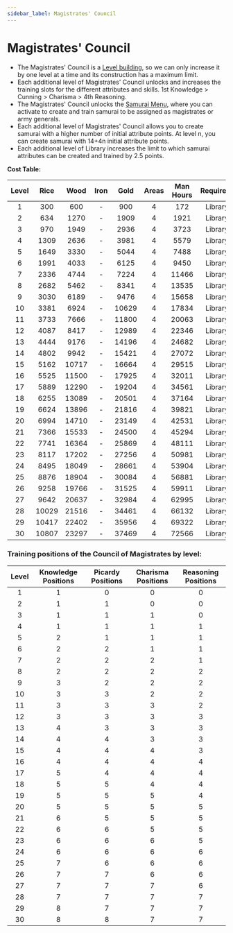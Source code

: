 ```yaml
---
sidebar_label: Magistrates' Council
---
```

# Magistrates' Council

- The Magistrates' Council is a [Level building](../index.md#types-of-buildings), so we can only increase it by one level at a time and its construction has a maximum limit.
- Each additional level of Magistrates' Council unlocks and increases the training slots for the different attributes and skills. 1st Knowledge > Cunning > Charisma > 4th Reasoning.
- The Magistrates' Council unlocks the [Samurai Menu](../../../game-menu/advanced-menu/samurais.md), where you can activate to create and train samurai to be assigned as magistrates or army generals.
- Each additional level of Magistrates' Council allows you to create samurai with a higher number of initial attribute points. At level n, you can create samurai with 14+4n initial attribute points.
- Each additional level of Library increases the limit to which samurai attributes can be created and trained by 2.5 points.

**Cost Table:**

| Level | Rice  | Wood  | Iron  | Gold  | Areas | Man Hours | Requirement | Máx. level |
| :---: | :---: | :---: | :---: | :---: | :---: | :-------: | :---------: | :--------: |
|   1   |  300  |  600  |   -   |  900  |   4   |    172    | Library(1)  |     30     |
|   2   |  634  | 1270  |   -   | 1909  |   4   |   1921    | Library(1)  |     30     |
|   3   |  970  | 1949  |   -   | 2936  |   4   |   3723    | Library(1)  |     30     |
|   4   | 1309  | 2636  |   -   | 3981  |   4   |   5579    | Library(1)  |     30     |
|   5   | 1649  | 3330  |   -   | 5044  |   4   |   7488    | Library(1)  |     30     |
|   6   | 1991  | 4033  |   -   | 6125  |   4   |   9450    | Library(1)  |     30     |
|   7   | 2336  | 4744  |   -   | 7224  |   4   |   11466   | Library(1)  |     30     |
|   8   | 2682  | 5462  |   -   | 8341  |   4   |   13535   | Library(1)  |     30     |
|   9   | 3030  | 6189  |   -   | 9476  |   4   |   15658   | Library(1)  |     30     |
|  10   | 3381  | 6924  |   -   | 10629 |   4   |   17834   | Library(1)  |     30     |
|  11   | 3733  | 7666  |   -   | 11800 |   4   |   20063   | Library(1)  |     30     |
|  12   | 4087  | 8417  |   -   | 12989 |   4   |   22346   | Library(1)  |     30     |
|  13   | 4444  | 9176  |   -   | 14196 |   4   |   24682   | Library(1)  |     30     |
|  14   | 4802  | 9942  |   -   | 15421 |   4   |   27072   | Library(1)  |     30     |
|  15   | 5162  | 10717 |   -   | 16664 |   4   |   29515   | Library(1)  |     30     |
|  16   | 5525  | 11500 |   -   | 17925 |   4   |   32011   | Library(1)  |     30     |
|  17   | 5889  | 12290 |   -   | 19204 |   4   |   34561   | Library(1)  |     30     |
|  18   | 6255  | 13089 |   -   | 20501 |   4   |   37164   | Library(1)  |     30     |
|  19   | 6624  | 13896 |   -   | 21816 |   4   |   39821   | Library(1)  |     30     |
|  20   | 6994  | 14710 |   -   | 23149 |   4   |   42531   | Library(1)  |     30     |
|  21   | 7366  | 15533 |   -   | 24500 |   4   |   45294   | Library(1)  |     30     |
|  22   | 7741  | 16364 |   -   | 25869 |   4   |   48111   | Library(1)  |     30     |
|  23   | 8117  | 17202 |   -   | 27256 |   4   |   50981   | Library(1)  |     30     |
|  24   | 8495  | 18049 |   -   | 28661 |   4   |   53904   | Library(1)  |     30     |
|  25   | 8876  | 18904 |   -   | 30084 |   4   |   56881   | Library(1)  |     30     |
|  26   | 9258  | 19766 |   -   | 31525 |   4   |   59911   | Library(1)  |     30     |
|  27   | 9642  | 20637 |   -   | 32984 |   4   |   62995   | Library(1)  |     30     |
|  28   | 10029 | 21516 |   -   | 34461 |   4   |   66132   | Library(1)  |     30     |
|  29   | 10417 | 22402 |   -   | 35956 |   4   |   69322   | Library(1)  |     30     |
|  30   | 10807 | 23297 |   -   | 37469 |   4   |   72566   | Library(1)  |     30     |

### Training positions of the Council of Magistrates by level:

| Level | Knowledge Positions | Picardy Positions | Charisma Positions | Reasoning Positions |
| :---: | :-----------------: | :---------------: | :----------------: | :-----------------: |
|   1   |          1          |         0         |         0          |          0          |
|   2   |          1          |         1         |         0          |          0          |
|   3   |          1          |         1         |         1          |          0          |
|   4   |          1          |         1         |         1          |          1          |
|   5   |          2          |         1         |         1          |          1          |
|   6   |          2          |         2         |         1          |          1          |
|   7   |          2          |         2         |         2          |          1          |
|   8   |          2          |         2         |         2          |          2          |
|   9   |          3          |         2         |         2          |          2          |
|  10   |          3          |         3         |         2          |          2          |
|  11   |          3          |         3         |         3          |          2          |
|  12   |          3          |         3         |         3          |          3          |
|  13   |          4          |         3         |         3          |          3          |
|  14   |          4          |         4         |         3          |          3          |
|  15   |          4          |         4         |         4          |          3          |
|  16   |          4          |         4         |         4          |          4          |
|  17   |          5          |         4         |         4          |          4          |
|  18   |          5          |         5         |         4          |          4          |
|  19   |          5          |         5         |         5          |          4          |
|  20   |          5          |         5         |         5          |          5          |
|  21   |          6          |         5         |         5          |          5          |
|  22   |          6          |         6         |         5          |          5          |
|  23   |          6          |         6         |         6          |          5          |
|  24   |          6          |         6         |         6          |          6          |
|  25   |          7          |         6         |         6          |          6          |
|  26   |          7          |         7         |         6          |          6          |
|  27   |          7          |         7         |         7          |          6          |
|  28   |          7          |         7         |         7          |          7          |
|  29   |          8          |         7         |         7          |          7          |
|  30   |          8          |         8         |         7          |          7          |